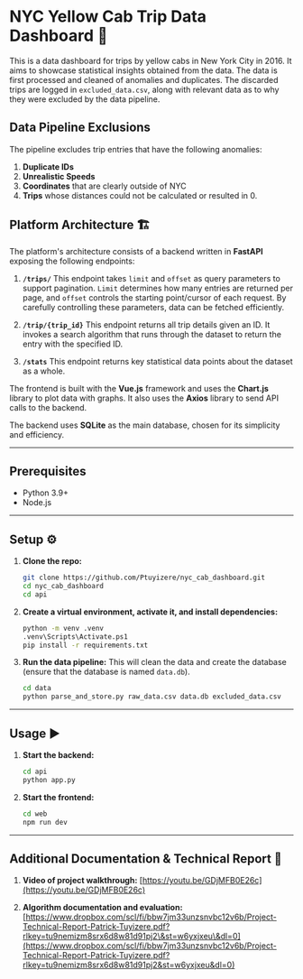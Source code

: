 # NYC Yellow Cab Trip Data Dashboard 🚕

This is a data dashboard for trips by yellow cabs in New York City in 2016. It aims to showcase statistical insights obtained from the data. The data is first processed and cleaned of anomalies and duplicates. The discarded trips are logged in `excluded_data.csv`, along with relevant data as to why they were excluded by the data pipeline.

## Data Pipeline Exclusions

The pipeline excludes trip entries that have the following anomalies:

1.  **Duplicate IDs**
2.  **Unrealistic Speeds**
3.  **Coordinates** that are clearly outside of NYC
4.  **Trips** whose distances could not be calculated or resulted in 0.

## Platform Architecture 🏗️

The platform's architecture consists of a backend written in **FastAPI** exposing the following endpoints:

1.  **`/trips/`**
    This endpoint takes `limit` and `offset` as query parameters to support pagination. `Limit` determines how many entries are returned per page, and `offset` controls the starting point/cursor of each request. By carefully controlling these parameters, data can be fetched efficiently.

2.  **`/trip/{trip_id}`**
    This endpoint returns all trip details given an ID. It invokes a search algorithm that runs through the dataset to return the entry with the specified ID.

3.  **`/stats`**
    This endpoint returns key statistical data points about the dataset as a whole.

The frontend is built with the **Vue.js** framework and uses the **Chart.js** library to plot data with graphs. It also uses the **Axios** library to send API calls to the backend.

The backend uses **SQLite** as the main database, chosen for its simplicity and efficiency.

-----

## Prerequisites

  * Python 3.9+
  * Node.js

-----

## Setup ⚙️

1.  **Clone the repo:**

    ```bash
    git clone https://github.com/Ptuyizere/nyc_cab_dashboard.git
    cd nyc_cab_dashboard
    cd api
    ```

2.  **Create a virtual environment, activate it, and install dependencies:**

    ```bash
    python -m venv .venv
    .venv\Scripts\Activate.ps1
    pip install -r requirements.txt
    ```

3.  **Run the data pipeline:** This will clean the data and create the database (ensure that the database is named `data.db`).

    ```bash
    cd data
    python parse_and_store.py raw_data.csv data.db excluded_data.csv
    ```

-----

## Usage ▶️

1.  **Start the backend:**

    ```bash
    cd api
    python app.py
    ```

2.  **Start the frontend:**

    ```bash
    cd web
    npm run dev
    ```

-----

## Additional Documentation & Technical Report 📄

1.  **Video of project walkthrough:**
    [https://youtu.be/GDjMFB0E26c](https://youtu.be/GDjMFB0E26c)

2.  **Algorithm documentation and evaluation:**
    [https://www.dropbox.com/scl/fi/bbw7jm33unzsnvbc12v6b/Project-Technical-Report-Patrick-Tuyizere.pdf?rlkey=tu9nemizm8srx6d8w81d91pj2\&st=w6yxjxeu\&dl=0](https://www.dropbox.com/scl/fi/bbw7jm33unzsnvbc12v6b/Project-Technical-Report-Patrick-Tuyizere.pdf?rlkey=tu9nemizm8srx6d8w81d91pj2&st=w6yxjxeu&dl=0)